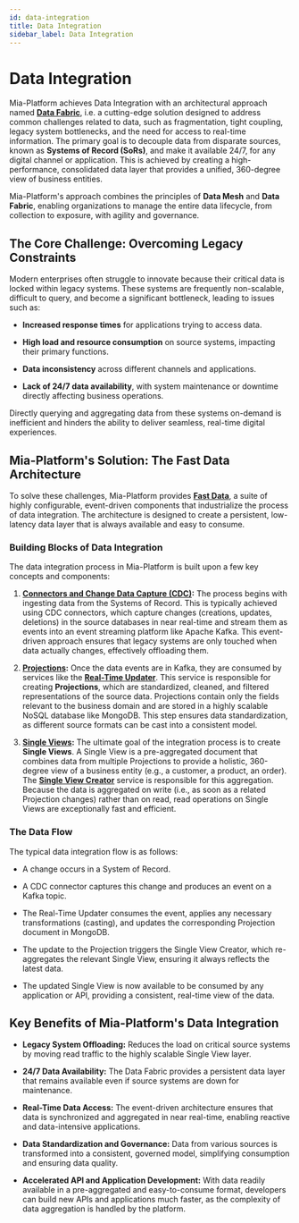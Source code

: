 ```yaml
---
id: data-integration
title: Data Integration
sidebar_label: Data Integration
---
```


# Data Integration

Mia-Platform achieves Data Integration with an architectural approach named [**Data Fabric**](/fast_data/what_is_fast_data), i.e. a cutting-edge solution designed to address common challenges related to data, such as fragmentation, tight coupling, legacy system bottlenecks, and the need for access to real-time information. The primary goal is to decouple data from disparate sources, known as **Systems of Record (SoRs)**, and make it available 24/7, for any digital channel or application. This is achieved by creating a high-performance, consolidated data layer that provides a unified, 360-degree view of business entities.

Mia-Platform's approach combines the principles of **Data Mesh** and **Data Fabric**, enabling organizations to manage the entire data lifecycle, from collection to exposure, with agility and governance.

## The Core Challenge: Overcoming Legacy Constraints

Modern enterprises often struggle to innovate because their critical data is locked within legacy systems. These systems are frequently non-scalable, difficult to query, and become a significant bottleneck, leading to issues such as:

* **Increased response times** for applications trying to access data.

* **High load and resource consumption** on source systems, impacting their primary functions.

* **Data inconsistency** across different channels and applications.

* **Lack of 24/7 data availability**, with system maintenance or downtime directly affecting business operations.

Directly querying and aggregating data from these systems on-demand is inefficient and hinders the ability to deliver seamless, real-time digital experiences.

## Mia-Platform's Solution: The Fast Data Architecture

To solve these challenges, Mia-Platform provides [**Fast Data**](/fast_data/what_is_fast_data), a suite of highly configurable, event-driven components that industrialize the process of data integration. The architecture is designed to create a persistent, low-latency data layer that is always available and easy to consume.

### Building Blocks of Data Integration

The data integration process in Mia-Platform is built upon a few key concepts and components:

1. [**Connectors and Change Data Capture (CDC)**](/fast_data/concepts/the_basics%23change-data-capture-cdc)**:** The process begins with ingesting data from the Systems of Record. This is typically achieved using CDC connectors, which capture changes (creations, updates, deletions) in the source databases in near real-time and stream them as events into an event streaming platform like Apache Kafka. This event-driven approach ensures that legacy systems are only touched when data actually changes, effectively offloading them.

2. [**Projections**](/fast_data/concepts/the_basics%23projection)**:** Once the data events are in Kafka, they are consumed by services like the [**Real-Time Updater**](/fast_data/realtime_updater). This service is responsible for creating **Projections**, which are standardized, cleaned, and filtered representations of the source data. Projections contain only the fields relevant to the business domain and are stored in a highly scalable NoSQL database like MongoDB. This step ensures data standardization, as different source formats can be cast into a consistent model.

3. [**Single Views**](/fast_data/concepts/the_basics%23single-view-sv)**:** The ultimate goal of the integration process is to create **Single Views**. A Single View is a pre-aggregated document that combines data from multiple Projections to provide a holistic, 360-degree view of a business entity (e.g., a customer, a product, an order). The [**Single View Creator**](/fast_data/single_view_creator) service is responsible for this aggregation. Because the data is aggregated on write (i.e., as soon as a related Projection changes) rather than on read, read operations on Single Views are exceptionally fast and efficient.

### The Data Flow

The typical data integration flow is as follows:

* A change occurs in a System of Record.

* A CDC connector captures this change and produces an event on a Kafka topic.

* The Real-Time Updater consumes the event, applies any necessary transformations (casting), and updates the corresponding Projection document in MongoDB.

* The update to the Projection triggers the Single View Creator, which re-aggregates the relevant Single View, ensuring it always reflects the latest data.

* The updated Single View is now available to be consumed by any application or API, providing a consistent, real-time view of the data.

## Key Benefits of Mia-Platform's Data Integration

* **Legacy System Offloading:** Reduces the load on critical source systems by moving read traffic to the highly scalable Single View layer.

* **24/7 Data Availability:** The Data Fabric provides a persistent data layer that remains available even if source systems are down for maintenance.

* **Real-Time Data Access:** The event-driven architecture ensures that data is synchronized and aggregated in near real-time, enabling reactive and data-intensive applications.

* **Data Standardization and Governance:** Data from various sources is transformed into a consistent, governed model, simplifying consumption and ensuring data quality.

* **Accelerated API and Application Development:** With data readily available in a pre-aggregated and easy-to-consume format, developers can build new APIs and applications much faster, as the complexity of data aggregation is handled by the platform.
